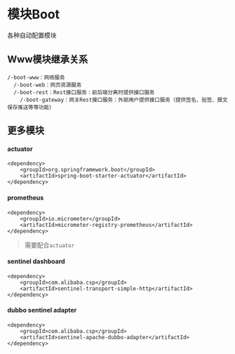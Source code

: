 # 模块Boot

各种自动配置模块

## Www模块继承关系

```
/-boot-www：网络服务
  /-boot-web：网页资源服务
  /-boot-rest：Rest接口服务：前后端分离时提供接口服务
    /-boot-gateway：网关Rest接口服务：外部用户提供接口服务（提供签名、验签、报文保存推送等等功能）
```

## 更多模块

#### actuator

```
<dependency>
	<groupId>org.springframework.boot</groupId>
	<artifactId>spring-boot-starter-actuator</artifactId>
</dependency>
```

#### prometheus

```
<dependency>
	<groupId>io.micrometer</groupId>
	<artifactId>micrometer-registry-prometheus</artifactId>
</dependency>
```

> 需要配合`actuator`

#### sentinel dashboard

```
<dependency>
	<groupId>com.alibaba.csp</groupId>
	<artifactId>sentinel-transport-simple-http</artifactId>
</dependency>
```

#### dubbo sentinel adapter

```
<dependency>
	<groupId>com.alibaba.csp</groupId>
	<artifactId>sentinel-apache-dubbo-adapter</artifactId>
</dependency>
```
